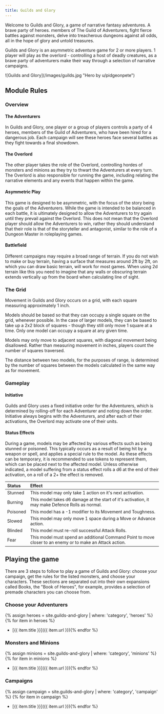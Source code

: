 ```yaml
---
title: Guilds and Glory
---
```


Welcome to Guilds and Glory, a game of narrative fantasy adventures. A brave party of heroes. members of The Guild of Adventurers, fight fierce battles against monsters, delve into treacherous dungeons against all odds, all in the hope of glory and untold treasures.

Guilds and Glory is an asymmetric adventure game for 2 or more players. 1 player will play as the overlord - controlling a host of deadly creatures, as a brave party of adventurers make their way through a selection of narrative campaigns.

<span class="image main">
![Guilds and Glory](/images/guilds.jpg "Hero by u/pidgeonpete")
</span>

## Module Rules

### Overview

#### The Adventurers

In Guilds and Glory, one player or a group of players controls a party of 4 heroes, members of the Guild of Adventurers, who have been hired for a dangerous job. Each campaign will see these heroes face several battles as they fight towards a final showdown.

#### The Overlord

The other player takes the role of the Overlord, controlling hordes of monsters and minions as they try to thwart the Adventurers at every turn. The Overlord is also responsible for running the game, including relating the narrative elements and any events that happen within the game.

#### Asymmetric Play

This game is designed to be asymmetric, with the focus of the story being the goals of the Adventurers. While the game is intended to be balanced in each battle, it is ultimately designed to allow the Adventurers to try again until they prevail against the Overlord. This does not mean that the Overlord player should allow the Adventurers to win, rather they should understand that their role is that of the storyteller and antagonist, similar to the role of a Dungeon Master in roleplaying games.

#### Battlefield

Different campaigns may require a broad range of terrain. If you do not wish to make or buy terrain, having a surface that measures around 2ft by 2ft, on which you can draw basic terrain, will work for most games. When using 2d terrain like this you need to imagine that any walls or obscuring terrain extends vertically up from the board when calculating line of sight.

### The Grid

Movement in Guilds and Glory occurs on a grid, with each square measuring approximately 1 inch. 

Models should be based so that they can occupy a single square on the grid, whenever possible. In the case of larger models, they can be based to take up a 2x2 block of squares - though they still only move 1 square at a time. Only one model can occupy a square at any given time.

Models may only move to adjacent squares, with diagonal movement being disallowed. Rather than measuring movement in inches, players count the number of squares traversed.

The distance between two models, for the purposes of range, is determined by the number of squares between the models calculated in the same way as for movement.

### Gameplay

#### Initiative

Guilds and Glory uses a fixed initiative order for the Adventurers, which is determined by rolling-off for each Adventurer and noting down the order. Initiative always begins with the Adventurers, and after each of their activations, the Overlord may activate one of their units.

#### Status Effects

During a game, models may be affected by various effects such as being stunned or poisoned. This typically occurs as a result of being hit by a weapon or spell, and applies a special rule to the model. As these effects can be temporary, it is recommended to use tokens to represent them, which can be placed next to the affected model. Unless otherwise indicated, a model suffering from a status effect rolls a d6 at the end of their activation, on a roll of a 2+ the effect is removed.

Status   | Effect
:------- | :-----
Stunned  | This model may only take 1 action on it's next activation.
Burning  | This model takes d6 damage at the start of it's activation, it may make Defence Rolls as normal.
Poisoned | This model has a -1 modifier to its Movement and Toughness.
Slowed   | This model may only move 1 space during a Move or Advance action.
Blinded  | This model must re-roll successful Attack Rolls.
Fear     | This model must spend an additional Command Point to move closer to an enemy or to make an Attack action.

## Playing the game

There are 3 steps to follow to play a game of Guilds and Glory: choose your campaign, get the rules for the listed monsters, and choose your characters. These sections are separated out into their own expansions called Books, the "Book of Heroes", for example, provides a selection of premade characters you can choose from.

### Choose your Adventurers

{% assign heroes = site.guilds-and-glory | where: 'category', 'heroes' %}
{% for item in heroes %}
- [{{ item.title }}]({{ item.url }}){% endfor %}

### Monsters and Minions

{% assign minions = site.guilds-and-glory | where: 'category', 'minions' %}
{% for item in minions %}
- [{{ item.title }}]({{ item.url }}){% endfor %}

### Campaigns

{% assign campaign = site.guilds-and-glory | where: 'category', 'campaign' %}
{% for item in campaign %}
- [{{ item.title }}]({{ item.url }}){% endfor %}